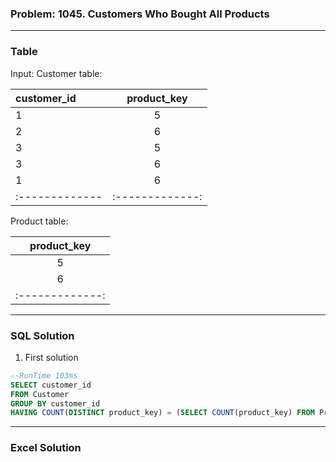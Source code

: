 ### Problem: 1045. Customers Who Bought All Products

<hr>

### Table

Input:
Customer table:

| customer_id    |   product_key   |
| :------------- | :-------------: |
| 1              |        5        |
| 2              |        6        |
| 3              |        5        |
| 3              |        6        |
| 1              |        6        |
| :------------- | :-------------: |

Product table:

|   product_key   |
| :-------------: |
|        5        |
|        6        |
| :-------------: |

<hr>

### SQL Solution

1. First solution

```sql
--RunTime 103ms
SELECT customer_id
FROM Customer
GROUP BY customer_id
HAVING COUNT(DISTINCT product_key) = (SELECT COUNT(product_key) FROM Product)

```

<hr>

### Excel Solution
